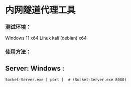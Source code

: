 # 内网隧道代理工具
### 测试环境：
  Windows 11 x64
  Linux kali (debian) x64
### 使用方法：
  Server:
    Windows :  
-
    Socket-Server.exe [ port ]  # (Socket-Server.exe 8080)

